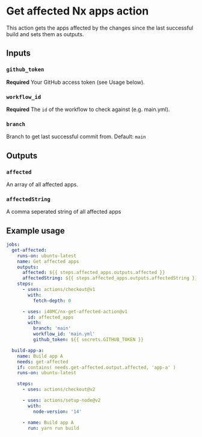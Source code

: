 # Get affected Nx apps action

This action gets the apps affected by the changes since the last successful build and sets them as outputs.

## Inputs

### `github_token`

**Required** Your GitHub access token (see Usage below).

### `workflow_id`

**Required** The `id` of the workflow to check against (e.g. main.yml).

### `branch`

Branch to get last successful commit from. Default: `main`

## Outputs

### `affected`

An array of all affected apps.

### `affectedString`

A comma seperated string of all affected apps

## Example usage

```yaml
jobs:
  get-affected:
    runs-on: ubuntu-latest
    name: Get affected apps
    outputs:
      affected: ${{ steps.affected_apps.outputs.affected }}
      affectedString: ${{ steps.affected_apps.outputs.affectedString }}
    steps:
      - uses: actions/checkout@v1
        with:
          fetch-depth: 0

      - uses: i40MC/nx-get-affected-action@v1
        id: affected_apps
        with:
          branch: 'main'
          workflow_id: 'main.yml'
          github_token: ${{ secrets.GITHUB_TOKEN }}

  build-app-a:
    name: Build app A
    needs: get-affected
    if: contains( needs.get-affected.output.affected, 'app-a' )
    runs-on: ubuntu-latest

    steps:
      - uses: actions/checkout@v2

      - uses: actions/setup-node@v2
        with:
          node-version: '14'

      - name: Build app A
        run: yarn run build
```
